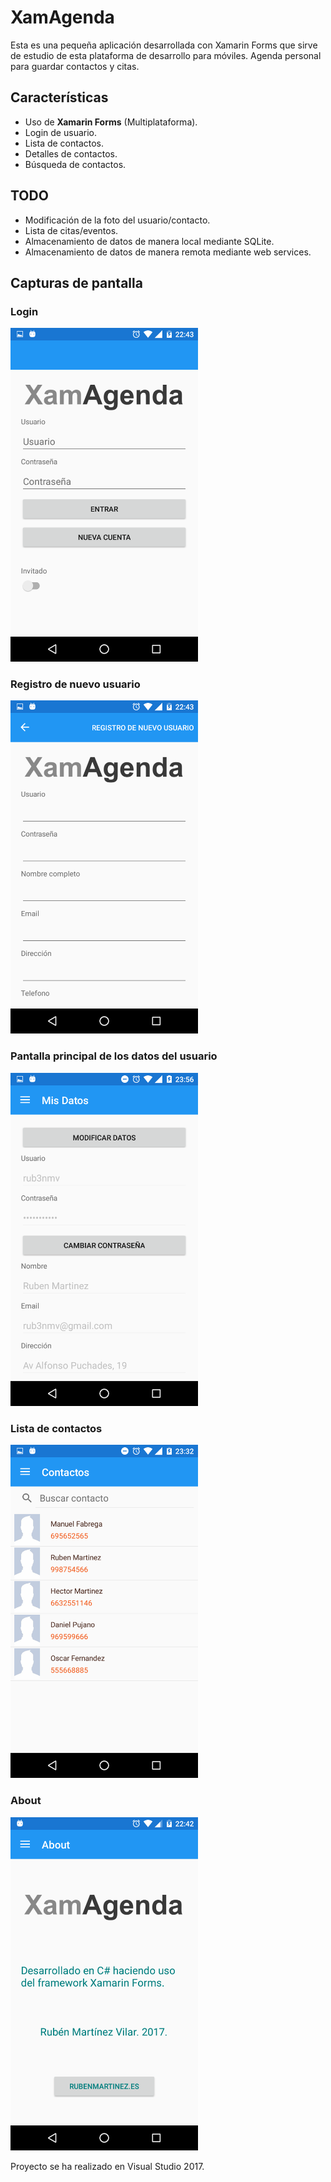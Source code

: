 # XamAgenda 
Esta es una pequeña aplicación desarrollada con Xamarin Forms que sirve de estudio de esta plataforma de desarrollo para móviles.
Agenda personal para guardar contactos y citas.

## Características 
- Uso de **Xamarin Forms** (Multiplataforma).
- Login de usuario.
- Lista de contactos.
- Detalles de contactos.
- Búsqueda de contactos.


## TODO 
- Modificación de la foto del usuario/contacto.
- Lista de citas/eventos.
- Almacenamiento de datos de manera local mediante SQLite.
- Almacenamiento de datos de manera remota mediante web services.

## Capturas de pantalla 

### Login 
<img src="screenshot_1.png" width="300"> 

### Registro de nuevo usuario 
<img src="screenshot_2.png" width="300"> 

### Pantalla principal de los datos del usuario 
<img src="screenshot_3.png" width="300"> 

### Lista de contactos 
<img src="screenshot_4.png" width="300"> 

### About 
<img src="screenshot_5.png" width="300"> 

Proyecto se ha realizado en Visual Studio 2017.
